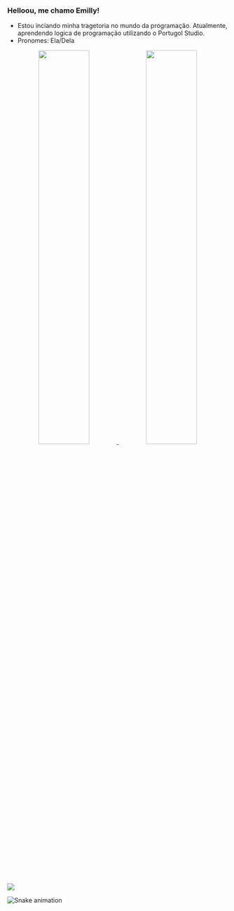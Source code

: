 ### Helloou, me chamo Emilly!

- Estou inciando minha tragetoria no mundo da programação. Atualmente, aprendendo logica de programação utilizando o Portugol Studio.
- Pronomes: Ela/Dela

<div align="center">
  <a href="https://github.com/emsnascimento">
  <img width="48%" src="https://github-readme-stats.vercel.app/api?username=emsnascimento&show_icons=true&theme=midnight-purple&include_all_commits=true&count_private=true"/>
  <img width="48%" src="https://github-readme-stats.vercel.app/api/top-langs/?username=emsnascimento&layout=compact&langs_count=7&theme=midnight-purple"/>
</div>
  
  ##
  
<div> 
  
  <a href = "mailto:emsnascimento@gmail.com"><img src="https://img.shields.io/badge/-Gmail-%23333?style=for-the-badge&logo=gmail&logoColor=white" target="_blank"></a>
  
  ![Snake animation](https://github.com/emsnascimento/emsnascimento/blob/output/github-contribution-grid-snake.svg)
  
</div>
